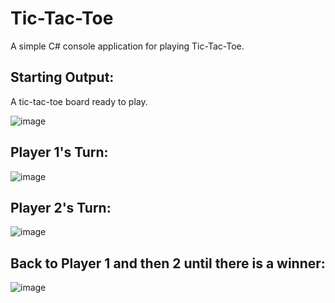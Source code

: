 # Tic-Tac-Toe
A simple C# console application for playing Tic-Tac-Toe.

## Starting Output:
A tic-tac-toe board ready to play.

![image](https://github.com/sidneyshafer/tic-tac-toe/assets/66838571/bf49ebe1-a516-4c59-8386-a22184e7e5bb)

## Player 1's Turn:
![image](https://github.com/sidneyshafer/tic-tac-toe/assets/66838571/6dc279e7-bff1-48ee-86ba-bddbc11fd4d5)

## Player 2's Turn:
![image](https://github.com/sidneyshafer/tic-tac-toe/assets/66838571/e26095f7-039f-4ea2-adb7-dfe233e46df8)

## Back to Player 1 and then 2 until there is a winner:
![image](https://github.com/sidneyshafer/tic-tac-toe/assets/66838571/99220186-beca-4342-a16a-6ee10ed204ce)


